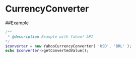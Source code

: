 CurrencyConverter
=================

##Example
```php
/**
 * @description Example with Yahoo! API
*/
$converter = new YahooCurrencyConverter( 'USD', 'BRL' );
echo $converter->getConvertedValue();
```
